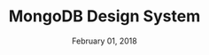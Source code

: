 ---
layout: post
date: February 01, 2018
title: MongoDB Design System
company: MongoDB
link: http://mongodb.design/#/ui-design-system/welcome
image: images/systems/mongodb.jpg
description: This site aims to provide everything you need to get up to speed quickly when designing for MongoDB. You'll find documentation for components, Sketch assets, and usage guidelines. 

---